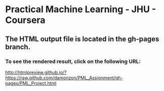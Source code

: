 # Practical Machine Learning - JHU - Coursera

## The HTML output file is located in the gh-pages branch.

### To see the rendered result, click on the following URL:

http://htmlpreview.github.io/?https://raw.github.com/damonzon/PML_Assignment/gh-pages/PML_Project.html



